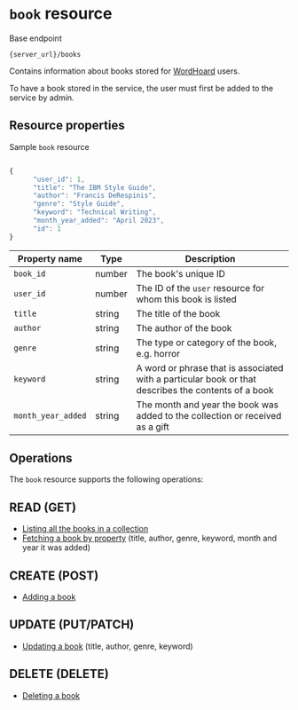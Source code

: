 
# `book` resource

Base endpoint

```shell
{server_url}/books
```

Contains information about books stored for [WordHoard](../../overview.md) users.

To have a book stored in the service, the user must first be added to the service by admin.

## Resource properties

Sample `book` resource

```js

{
      "user_id": 1,
      "title": "The IBM Style Guide",
      "author": "Francis DeRespinis",
      "genre": "Style Guide",
      "keyword": "Technical Writing",
      "month_year_added": "April 2023",
      "id": 1
}
```

| Property name | Type | Description |
| ------------- | ----------- | ----------- |
| `book_id` | number | The book's unique ID |
| `user_id` | number | The ID of the `user` resource for whom this book is listed |
| `title` | string | The title of the book |
| `author` | string | The author of the book|
| `genre` | string | The type or category of the book, e.g. horror|
| `keyword` | string | A word or phrase that is associated with a particular book or that describes the contents of a book|
| `month_year_added` | string | The month and year the book was added to the collection or received as a gift |

## Operations

The `book` resource supports the following operations:

## READ (GET)

* [Listing all the books in a collection](list-all-books.md)
* [Fetching a book by property](fetch-a-book-by-property.md) (title, author, genre, keyword, month and year it was added)

## CREATE (POST)

* [Adding a book](../tutorials/adding-a-book.md)

## UPDATE (PUT/PATCH)

* [Updating a book](update-a-book.md) (title, author, genre, keyword)

## DELETE (DELETE)

* [Deleting a book](delete-a-book.md)
